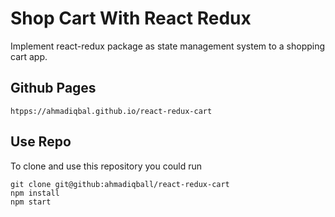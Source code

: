 # Shop Cart With React Redux

Implement react-redux package as state management system to a shopping cart app.

## Github Pages
```
htpps://ahmadiqbal.github.io/react-redux-cart
```

## Use Repo
To clone and use this repository you could run
```
git clone git@github:ahmadiqball/react-redux-cart
npm install
npm start
```
